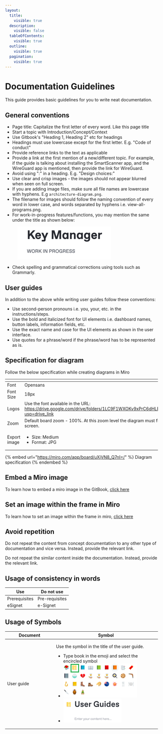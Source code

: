 ```yaml
---
layout:
  title:
    visible: true
  description:
    visible: false
  tableOfContents:
    visible: true
  outline:
    visible: true
  pagination:
    visible: true
---
```


# Documentation Guidelines

This guide provides basic guidelines for you to write neat documentation.

## General conventions

* Page title: Capitalize the first letter of every word. Like this page title
* Start a topic with Introduction/Concept/Context
* Use Gitbook's "Heading 1, Heading 2" etc for headings
* Headings must use lowercase except for the first letter. E.g. "Code of conduct"
* Provide reference links to the text as applicable
* Provide a link at the first mention of a new/different topic. For example, if the guide is talking about installing the SmartScanner app, and the WireGuard app is mentioned, then provide the link for WireGuard.
* Avoid using ":" in a heading.  E.g. "Design choices:"&#x20;
* Use clear and crisp images - the images should not appear blurred when seen on full screen.
* If you are adding image files, make sure all file names are lowercase with hyphens. E.g `architecture-diagram.png`.
* The filename for images should follow the naming convention of every word in lower case, and words separated by hyphens i.e. view-all-programs.png.
* For work-in-progress features/functions, you may mention the same under the title as shown below:

<div align="left">

<figure><img src="../../../.gitbook/assets/work-in-progress.png" alt="" width="309"><figcaption></figcaption></figure>

</div>

* Check spelling and grammatical corrections using tools such as Grammarly.

## User guides

In addition to the above while writing user guides follow these conventions:

* Use second-person pronouns i.e. you, your, etc. in the instructions/steps.
* Use the bold and italicized font for UI elements i.e. dashboard names, button labels, information fields, etc.
* Use the exact name and case for the UI elements as shown in the user interface.
* Use quotes for a phrase/word if the phrase/word has to be represented as is.

## Specification for diagram

Follow the below specification while creating diagrams in Miro

<table><thead><tr><th width="116.5"></th><th></th></tr></thead><tbody><tr><td>Font </td><td>Opensans</td></tr><tr><td>Font Size</td><td>18px</td></tr><tr><td>Logos</td><td>Use the font available in the URL: <a href="https://drive.google.com/drive/folders/1LC9F1WXOKv9xPrC6dHLBFuUG5GOaiPvo?usp=drive_link">https://drive.google.com/drive/folders/1LC9F1WXOKv9xPrC6dHLBFuUG5GOaiPvo?usp=drive_link</a></td></tr><tr><td>Zoom</td><td>Default board zoom - 100%.  At this zoom level the diagram must fit in a normal screen.</td></tr><tr><td>Export image</td><td><ul><li>Size: Medium </li><li>Format: JPG</li></ul></td></tr></tbody></table>

{% embed url="https://miro.com/app/board/uXjVN8_Q7nI=/" %}
Diagram specification
{% endembed %}

## Embed a Miro image

To learn how to embed a miro image in the GitBook, [click here](embed-a-miro-diagram.md)

## Set an image within the frame in Miro

To learn how to set an image within the frame in miro, [click here](set-an-image-for-a-start-view.md)

## Avoid repetition

Do not repeat the content from concept documentation to any other type of documentation and vice versa. Instead, provide the relevant link.

Do not repeat the similar content inside the documentation.  Instead, provide the relevant link.

## Usage of consistency in words

| Use           | Do not use     |
| ------------- | -------------- |
| Prerequisites | Pre-requisites |
| eSignet       | e-Signet       |

## Usage of Symbols

<table><thead><tr><th width="147">Document</th><th>Symbol</th></tr></thead><tbody><tr><td>User guide</td><td><p>Use the symbol in the title of the user guide.</p><ul><li>Type book in the emoji and select the encircled symbol </li><li><img src="../../../.gitbook/assets/emoji-symbol-user-guide.png" alt="" data-size="original"></li><li><img src="../../../.gitbook/assets/user-guide-symbol.png" alt="" data-size="original"></li></ul></td></tr></tbody></table>





